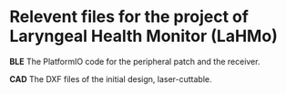 # Relevent files for the project of Laryngeal Health Monitor (LaHMo)

**BLE** The PlatformIO code for the peripheral patch and the receiver.

**CAD** The DXF files of the initial design, laser-cuttable.
